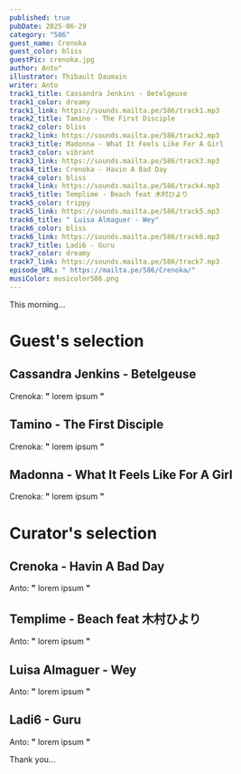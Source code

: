 ```yaml
---
published: true
pubDate: 2025-06-29
category: "586"
guest_name: Crenoka
guest_color: bliss
guestPic: crenoka.jpg
author: Anto"
illustrator: Thibault Daumain
writer: Anto
track1_title: Cassandra Jenkins - Betelgeuse
track1_color: dreamy
track1_link: https://sounds.mailta.pe/586/track1.mp3
track2_title: Tamino - The First Disciple
track2_color: bliss
track2_link: https://sounds.mailta.pe/586/track2.mp3
track3_title: Madonna - What It Feels Like For A Girl
track3_color: vibrant
track3_link: https://sounds.mailta.pe/586/track3.mp3
track4_title: Crenoka - Havin A Bad Day
track4_color: bliss
track4_link: https://sounds.mailta.pe/586/track4.mp3
track5_title: Templime - Beach feat 木村ひより
track5_color: trippy
track5_link: https://sounds.mailta.pe/586/track5.mp3
track6_title: " Luisa Almaguer - Wey"
track6_color: bliss
track6_link: https://sounds.mailta.pe/586/track6.mp3
track7_title: Ladi6 - Guru
track7_color: dreamy
track7_link: https://sounds.mailta.pe/586/track7.mp3
episode_URL: " https://mailta.pe/586/Crenoka/"
musiColor: musicolor586.png
---
```

This morning... 

# Guest's selection

## Cassandra Jenkins - Betelgeuse

 Crenoka: **"** lorem ipsum **"** 

## Tamino - The First Disciple

 Crenoka: **"** lorem ipsum **"** 

## Madonna - What It Feels Like For A Girl

 Crenoka: **"** lorem ipsum **"** 

# Curator's selection

## Crenoka - Havin A Bad Day

 Anto: **"** lorem ipsum **"** 

## Templime - Beach feat 木村ひより

 Anto: **"** lorem ipsum **"** 

##  Luisa Almaguer - Wey

 Anto: **"** lorem ipsum **"** 

## Ladi6 - Guru

 Anto: **"** lorem ipsum **"** 

 Thank you...
